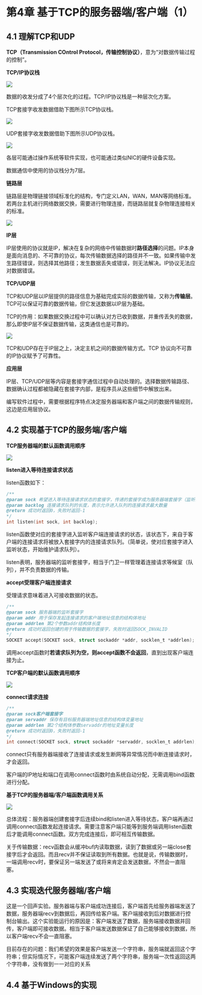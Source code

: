 # 第4章 基于TCP的服务器端/客户端（1）

## 4.1 理解TCP和UDP

**TCP（Transmission COntrol Protocol，传输控制协议）**，意为“对数据传输过程的控制”。

**TCP/IP协议栈**

![](./images/uint4/TCP_IP协议栈.png)

数据的收发分成了4个层次化的过程。TCP/IP协议栈是一种层次化方案。

TCP套接字收发数据借助下图所示TCP协议栈。

![](./images/uint4/TCP协议栈.png)

UDP套接字收发数据借助下图所示UDP协议栈。

![](./images/uint4/UDP协议栈.png)

各层可能通过操作系统等软件实现，也可能通过类似NIC的硬件设备实现。

数据通信中使用的协议栈分为7层。



**链路层**

链路层是物理链接领域标准化的结构，专门定义LAN，WAN，MAN等网络标准。若两台主机进行网络数据交换，需要进行物理连接，而链路层就复杂物理连接相关的标准。

![](./images/uint4/网络连接结构.png)

**IP层**

IP层使用的协议就是IP，解决在复杂的网络中传输数据时**路径选择**的问题。IP本身是面向消息的、不可靠的协议，每次传输数据选择的路径并不一致。如果传输中发生路径错误，则选择其他路径；发生数据丢失或错误，则无法解决。IP协议无法应对数据错误。

**TCP/UDP层**

TCP和UDP层以IP层提供的路径信息为基础完成实际的数据传输，又称为**传输层**。TCP可以保证可靠的数据传输，但它发送数据以IP层为基础。

TCP的作用：如果数据交换过程中可以确认对方已收到数据，并重传丢失的数据，那么即使IP层不保证数据传输，这类通信也是可靠的。

![](./images/uint4/传输控制协议.png)

TCP和UDP存在于IP层之上，决定主机之间的数据传输方式。TCP 协议向不可靠的IP协议赋予了可靠性。

**应用层**

IP层、TCP/UDP层等内容是套接字通信过程中自动处理的。选择数据传输路径、数据确认过程都被隐藏在套接字内部，是程序员从这些细节中解放出来。

编写软件过程中，需要根据程序特点决定服务器端和客户端之间的数据传输规则，这边是应用层协议。





## 4.2 实现基于TCP的服务端/客户端

**TCP服务器端的默认函数调用顺序**

![](./images/uint4/TCP服务器端函数调用顺序.png)

**listen进入等待连接请求状态**

listen函数如下：

```c
/**
@param sock 希望进入等待连接请求状态的套接字，传递的套接字成为服务器端套接字（监听套接字）
@param backlog 连接请求队列的长度，表示允许进入队列的连接请求最大数量
@return 成功时返回0，失败时返回-1
*/
int listen(int sock, int backlog);
```

listen函数使对应的套接字进入监听客户端连接请求的状态，该状态下，来自于客户端的连接请求将被放入套接字内的连接请求队列。（简单说，使对应套接字进入监听状态，开始维护请求队列）。

listen表明，服务器端的监听套接字，相当于门卫一样管理着连接请求等候室（队列），并不负责数据的传输。



**accept受理客户端连接请求**

受理请求意味着进入可接收数据的状态。

```c
/**
@param sock 服务器端的监听套接字
@param addr 用于保存发起连接请求的客户端地址信息的结构体地址
@param addrlen 第2个参数addr结构体长度
@return 成功时返回创建的用于传输数据的套接字，失败时返回SOCK_INVALID
*/
SOCKET accept(SOCKET sock, struct sockaddr *addr, socklen_t *addrlen);
```

调用accept函数时**若请求队列为空，则accept函数不会返回**，直到出现客户端连接为止。



**TCP客户端的默认函数调用顺序**

![](./images/uint4/TCP客户端函数调用顺序.png)

**connect请求连接**

```c
/**
@param sock客户端套接字
@param servaddr 保存有目标服务器端地址信息的结构体变量地址
@param addrlen 第2个结构体参数servaddr的地址变量长度
@return 成功时返回0，失败时返回-1
*/
int connect(SOCKET sock, struct sockaddr *servaddr, socklen_t addrlen);
```

connect只有服务器端接收了连接请求或发生断网等异常情况而中断连接请求时，才会返回。

客户端的IP地址和端口在调用connect函数时由系统自动分配，无需调用bind函数进行分配。

**基于TCP的服务器端/客户端函数调用关系**

![](./images/uint4/TCP服务器端与客户端函数调用关系.png)

总体流程：服务器端创建套接字后连续bind和listen进入等待状态，客户端再通过调用connect函数发起连接请求。需要注意客户端只能等到服务端调用listen函数后才能调用connect函数。双方完成连接后，即可相互传输数据。

关于传输数据：recv函数会从缓冲buf内读取数据，读到了数据或另一端close套接字后才会返回。而且recv并不保证读取到所有数据。也就是说，传输数据时，一端调用recv时，要保证另一端发送了或将来肯定会发送数据，不然会一直阻塞。



## 4.3 实现迭代服务器端/客户端

这是一个回声实验。服务器端与客户端成功连接后，客户端首先给服务器端发送了数据，服务器端recv到数据后，再回传给客户端。客户端接收到后对数据进行控制台输出。这个实验能运行的原因是：客户端发送了数据，服务端接收数据并回传，客户端即可接收数据。相当于客户端发送数据保证了自己能够接收到数据，所以客户端recv不会一直阻塞。

目前存在的问题：我们希望的效果是客户端发送一个字符串，服务端就返回这个字符串；但实际情况下，可能客户端连续发送了两个字符串，服务端一次性返回这两个字符串，没有做到一一对应的关系

## 4.4 基于Windows的实现



